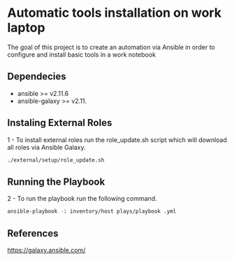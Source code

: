 # Automatic tools installation on work laptop
The goal of this project is to create an automation via Ansible in order to configure and install basic tools in a work notebook

## Dependecies ##
- ansible >= v2.11.6
- ansible-galaxy >= v2.11.

## Instaling External Roles ##

1 - To install external roles run the role_update.sh script which will download all roles via Ansible Galaxy.
```bash
./external/setup/role_update.sh     
```

## Running the Playbook ##

2 - To run the playbook run the following command.
```bash
ansible-playbook -i inventory/host plays/playbook .yml    
```
 
## References ##
https://galaxy.ansible.com/